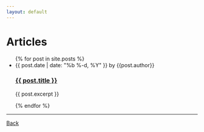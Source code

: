 ```yaml
---
layout: default
---
```


# [](#Articles)Articles

<ul class="post-list">
  {% for post in site.posts %}
    <li>
      <span class="post-meta">{{ post.date | date: "%b %-d, %Y" }} by {{post.author}}</span>
      <h3>
        <a class="post-link" href="{{ post.url | prepend: site.baseurl }}">{{ post.title }}</a>
      </h3>
      {{ post.excerpt }}  
    </li>
	
  {% endfor %}
</ul>

* * *
<a href="javascript:history.back()">Back</a>